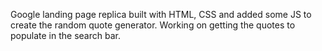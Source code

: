 Google landing page replica built with HTML, CSS and added some JS to create the random quote generator. Working on getting the quotes to populate in the search bar. 
